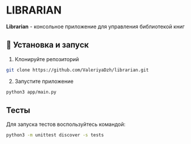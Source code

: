 # LIBRARIAN
**Librarian** - консольное приложение для управления библиотекой книг

## 🚀 Установка и запуск

1. Клонируйте репозиторий

```bash
git clone https://github.com/ValeriyaDzh/librarian.git
```

2. Запустите приложение

```bash
python3 app/main.py
```

## Тесты

Для запуска тестов воспользуйтесь командой:

```bash
python3 -m unittest discover -s tests
```
